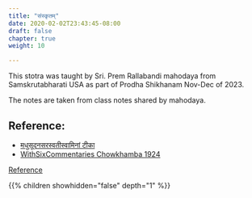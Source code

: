 ```yaml
---
title: "संस्कृतम्"
date: 2020-02-02T23:43:45-08:00
draft: false
chapter: true
weight: 10

---
```


This stotra was taught by Sri. Prem Rallabandi mahodaya from Samskrutabharati USA as part of Prodha Shikhanam Nov-Dec of 2023.

The notes are taken from class notes shared by mahodaya.

## Reference:

- [मधुसूदनसरस्वतीस्वामिनां टीका](https://archive.org/details/shiv-mahimna-stotra-of-pushpadanta-hindi-and-sanskrit-tika-madhusudan-saraswati-and-raghunath-giri/page/n2/mode/1up?view=theater)
- [WithSixCommentaries Chowkhamba 1924](https://archive.org/details/MahimnaStotraWithSixCommentaries1924Chowkhamba/page/n2/mode/1up?view=theater)

[Reference](https://www.ms.uky.edu/~sohum/sanskrit/mahimna/mahimna.htm)

{{% children showhidden="false" depth="1" %}}